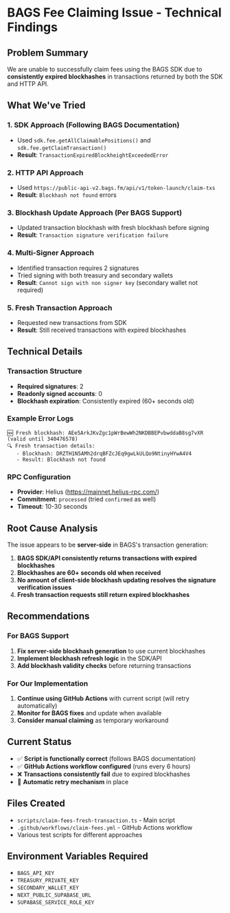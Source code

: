 # BAGS Fee Claiming Issue - Technical Findings

## Problem Summary
We are unable to successfully claim fees using the BAGS SDK due to **consistently expired blockhashes** in transactions returned by both the SDK and HTTP API.

## What We've Tried

### 1. SDK Approach (Following BAGS Documentation)
- Used `sdk.fee.getAllClaimablePositions()` and `sdk.fee.getClaimTransaction()`
- **Result**: `TransactionExpiredBlockheightExceededError`

### 2. HTTP API Approach
- Used `https://public-api-v2.bags.fm/api/v1/token-launch/claim-txs`
- **Result**: `Blockhash not found` errors

### 3. Blockhash Update Approach (Per BAGS Support)
- Updated transaction blockhash with fresh blockhash before signing
- **Result**: `Transaction signature verification failure`

### 4. Multi-Signer Approach
- Identified transaction requires 2 signatures
- Tried signing with both treasury and secondary wallets
- **Result**: `Cannot sign with non signer key` (secondary wallet not required)

### 5. Fresh Transaction Approach
- Requested new transactions from SDK
- **Result**: Still received transactions with expired blockhashes

## Technical Details

### Transaction Structure
- **Required signatures**: 2
- **Readonly signed accounts**: 0
- **Blockhash expiration**: Consistently expired (60+ seconds old)

### Example Error Logs
```
🆕 Fresh blockhash: AEe5ArkJKvZgc1pWrBewWh2NKDBBEPvbwddaB8sg7vXR (valid until 340476578)
🔍 Fresh transaction details:
   - Blockhash: DRZTH1N5AMh2drqBFZcJEq9gwLkULQo9NtinyHYwA4V4
   - Result: Blockhash not found
```

### RPC Configuration
- **Provider**: Helius (https://mainnet.helius-rpc.com/)
- **Commitment**: `processed` (tried `confirmed` as well)
- **Timeout**: 10-30 seconds

## Root Cause Analysis

The issue appears to be **server-side** in BAGS's transaction generation:

1. **BAGS SDK/API consistently returns transactions with expired blockhashes**
2. **Blockhashes are 60+ seconds old when received**
3. **No amount of client-side blockhash updating resolves the signature verification issues**
4. **Fresh transaction requests still return expired blockhashes**

## Recommendations

### For BAGS Support
1. **Fix server-side blockhash generation** to use current blockhashes
2. **Implement blockhash refresh logic** in the SDK/API
3. **Add blockhash validity checks** before returning transactions

### For Our Implementation
1. **Continue using GitHub Actions** with current script (will retry automatically)
2. **Monitor for BAGS fixes** and update when available
3. **Consider manual claiming** as temporary workaround

## Current Status
- ✅ **Script is functionally correct** (follows BAGS documentation)
- ✅ **GitHub Actions workflow configured** (runs every 6 hours)
- ❌ **Transactions consistently fail** due to expired blockhashes
- 🔄 **Automatic retry mechanism** in place

## Files Created
- `scripts/claim-fees-fresh-transaction.ts` - Main script
- `.github/workflows/claim-fees.yml` - GitHub Actions workflow
- Various test scripts for different approaches

## Environment Variables Required
- `BAGS_API_KEY`
- `TREASURY_PRIVATE_KEY`
- `SECONDARY_WALLET_KEY`
- `NEXT_PUBLIC_SUPABASE_URL`
- `SUPABASE_SERVICE_ROLE_KEY`
